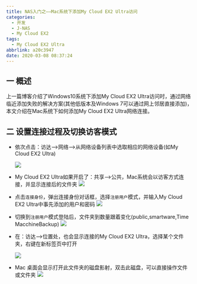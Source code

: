 ```yaml
---
title: NAS入门之——Mac系统下添加My Cloud EX2 Ultra访问
categories:
  - 开发
  - J-NAS
  - My Cloud EX2
tags:
  - My Cloud EX2 Ultra
abbrlink: a20c3947
date: 2020-03-08 08:37:24
---
```

## 一 概述

上一篇博客介绍了Windows10系统下添加My Cloud EX2 Ultra访问时，通过网络临近添加失败的解决方案(其他低版本及Windows 7可以通过网上邻居直接添加)，本文介绍在Mac系统下如何添加My Cloud EX2 Ultra网络连接。  

<!--more-->

## 二 设置连接过程及切换访客模式

* 依次点击：访达——>网络——>从网络设备列表中选取相应的网络设备(如My Cloud EX2 Ultra)

  ![][1]
  
* My Cloud EX2 Ultra如果开启了：共享——>公共，Mac系统会以访客方式连接，并显示连接后的文件夹
	![][2]
	
* 点击`连接身份`，弹出连接身份对话框，选择`注册用户`模式，并输入My Cloud EX2 Ultra中事先添加的用户和密码
  ![][3]
  
* 切换到`注册用户`模式登陆后，文件夹到数量跟着变化(public,smartware,Time MacchineBackup)
  ![][4]
  
* 在：访达——>位置处，也会显示连接的My Cloud EX2 Ultra，选择某个文件夹，右键在新标签页中打开

  ![][5]
* Mac 桌面会显示打开此文件夹的磁盘影射，双击此磁盘，可以直接操作文件或文件夹
	![][6]


[1]:https://raw.githubusercontent.com/PGzxc/CDN/master/blog-image/nas-mycloudex2-ultra-mac-net-open.png
[2]:https://raw.githubusercontent.com/PGzxc/CDN/master/blog-image/nas-mycloudex2-ultra-mac-share-setting.png
[3]:https://raw.githubusercontent.com/PGzxc/CDN/master/blog-image/nas-mycloudex2-ultra-mac-switch-login.png
[4]:https://raw.githubusercontent.com/PGzxc/CDN/master/blog-image/nas-mycloudex2-ultra-mac-login-admin.png
[5]:https://raw.githubusercontent.com/PGzxc/CDN/master/blog-image/nas-mycloudex2-ultra-mac-public-open-tag.png
[6]:https://raw.githubusercontent.com/PGzxc/CDN/master/blog-image/nas-mycloudex2-ultra-mac-public-yingshe.png